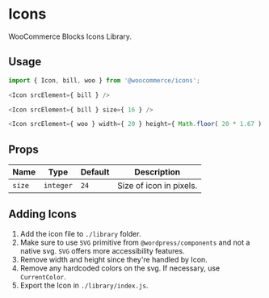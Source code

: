 # Icons

WooCommerce Blocks Icons Library.

## Usage

```js
import { Icon, bill, woo } from '@woocommerce/icons';

<Icon srcElement={ bill } />

<Icon srcElement={ bill } size={ 16 } />

<Icon srcElement={ woo } width={ 20 } height={ Math.floor( 20 * 1.67 ) } />
```

## Props

Name | Type | Default | Description
--- | --- | --- | ---
`size` | `integer` | `24` | Size of icon in pixels.


## Adding Icons

1. Add the icon file to `./library` folder.
2. Make sure to use `SVG` primitive from `@wordpress/components` and not a native svg. `SVG` offers more accessibility features.
3. Remove width and height since they're handled by Icon.
4. Remove any hardcoded colors on the svg. If necessary, use `CurrentColor`.
5. Export the Icon in `./library/index.js`.